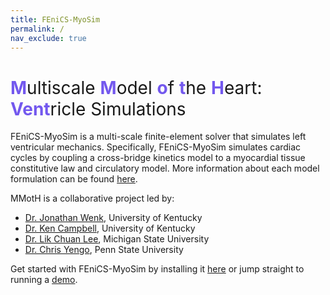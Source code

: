 ```yaml
---
title: FEniCS-MyoSim
permalink: /
nav_exclude: true
---
```


<h1><span style="color: #7358ee">M</span><span style="font-weight:normal">ultiscale </span><span style="color: #7358ee">M</span><span style="font-weight:normal">odel </span><span style="color: #7358ee">o</span><span style="font-weight:normal">f </span><span style="color: #7358ee">t</span><span style="font-weight:normal">he </span><span style="color: #7358ee">H</span><span style="font-weight:normal">eart: </span><span style="color: #7358ee">Vent</span><span style="font-weight:normal">ricle Simulations </span></h1>


FEniCS-MyoSim is a multi-scale finite-element solver that simulates left ventricular mechanics. Specifically, FEniCS-MyoSim simulates cardiac cycles by coupling a cross-bridge kinetics model to a myocardial tissue constitutive law and circulatory model. More information about each model formulation can be found [here](./pages/model_formulations/).  

MMotH is a collaborative project led by:  
* [Dr. Jonathan Wenk](https://www.engr.uky.edu/directory/wenk-jonathan), University of Kentucky
* [Dr. Ken Campbell](https://sites.google.com/g.uky.edu/campbellmusclelab), University of Kentucky
* [Dr. Lik Chuan Lee](https://researchgroups.msu.edu/compbiomech/), Michigan State University
* [Dr. Chris Yengo](https://sites.psu.edu/yengolab1/), Penn State University

Get started with FEniCS-MyoSim by installing it [here](./pages/getting_started/installation/installation.md) or jump straight to running a [demo](./pages/getting_started/running_a_simulation/running_demo.md).
